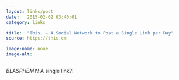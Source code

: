 ```yaml
---
layout: links/post
date:   2015-02-02 03:40:01
category: links

title:  "This. — A Social Network to Post a Single Link per Day"
source: https://this.cm

image-name: none 
image-alt:
---
```


_BLASPHEMY!_ A single link?!


